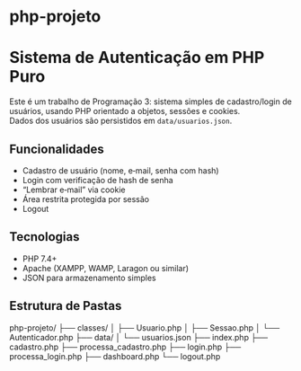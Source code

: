 # php-projeto

# Sistema de Autenticação em PHP Puro

Este é um trabalho de Programação 3: sistema simples de cadastro/login de usuários, usando PHP orientado a objetos, sessões e cookies.  
Dados dos usuários são persistidos em `data/usuarios.json`.

## Funcionalidades

- Cadastro de usuário (nome, e‑mail, senha com hash)  
- Login com verificação de hash de senha  
- “Lembrar e‑mail” via cookie  
- Área restrita protegida por sessão  
- Logout  

## Tecnologias

- PHP 7.4+  
- Apache (XAMPP, WAMP, Laragon ou similar)  
- JSON para armazenamento simples  

## Estrutura de Pastas
php-projeto/
├── classes/
│   ├── Usuario.php
│   ├── Sessao.php
│   └── Autenticador.php
├── data/
│   └── usuarios.json
├── index.php
├── cadastro.php
├── processa_cadastro.php
├── login.php
├── processa_login.php
├── dashboard.php
└── logout.php
